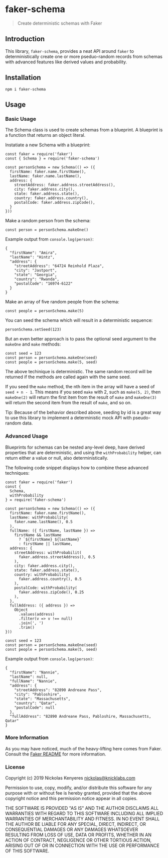 # faker-schema

> Create deterministic schemas with Faker

## Introduction

This library, `faker-schema`, provides a neat API around `faker` to deterministically create one or more pseduo-random records from schemas with advanced features like derived values and probability.

## Installation

```
npm i faker-schema
```

## Usage

### Basic Usage

The Schema class is used to create schemas from a blueprint. A blueprint is a function that returns an object literal.

Instatiate a new Schema with a blueprint:

```
const faker = require('faker')
const { Schema } = require('faker-schema')

const personSchema = new Schema(() => ({
  firstName: faker.name.firstName(),
  lastName: faker.name.lastName(),
  address: {
    streetAddress: faker.address.streetAddress(),
    city: faker.address.city(),
    state: faker.address.state(),
    country: faker.address.country(),
    postalCode: faker.address.zipCode(),
  }
}))
```

Make a random person from the schema:

```
const person = personSchema.makeOne()
```

Example output from `console.log(person)`:

```
{
  "firstName": "Amira",
  "lastName": "Hintz",
  "address": {
    "streetAddress": "64724 Reinhold Plaza",
    "city": "Jastport",
    "state": "Georgia",
    "country": "Rwanda",
    "postalCode": "16974-6122"
  }
} 
```

Make an array of five random people from the schema:

```
const people = personSchema.make(5)
```

You can seed the schema which will result in a deterministic sequence:

```
personSchema.setSeed(123)
```

But an even better approach is to pass the optional seed argument to the
`makeOne` and `make` methods:

```
const seed = 123
const person = personSchema.makeOne(seed)
const people = personSchema.make(5, seed)
```

The above techinique is deterministic. The same random record will be returned if the methods are called again with the same seed.

If you seed the `make` method, the nth item in the array will have a seed of `seed + n - 1`. This means if you seed `make` with 2, such as `make(5, 2)`, then `makeOne(2)` will return the first item from the result of `make` and `makeOne(3)` will return the second item from the result of `make`, and so on.

Tip: Because of the behavior described above, seeding by id is a great way to use this library to implement a deterministic mock API with pseudo-random data.

### Advanced Usage

Blueprints for schemas can be nested any-level deep, have derived properties that are deterministic, and using the `withProbability` helper, can return either a value or null, also deterministically.

The following code snippet displays how to combine these advanced techniques:

```
const faker = require('faker')
const { 
  Schema, 
  withProbability 
} = require('faker-schema')

const personSchema = new Schema(() => ({
  firstName: faker.name.firstName(),
  lastName: withProbability(
    faker.name.lastName(), 0.5
  ),
  fullName: ({ firstName, lastName }) =>
    firstName && lastName
      ? `${firstName} ${lastName}`
      : firstName || lastName,
  address: {
    streetAddress: withProbabilit(
      faker.address.streetAddress(), 0.5
    ),
    city: faker.address.city(),
    state: faker.address.state(),
    country: withProbability(
      faker.address.country(), 0.5
    ),
    postalCode: withProbability(
      faker.address.zipCode(), 0.25
    ),
  },
  fullAddress: ({ address }) =>
    Object
      .values(address)
      .filter(v => v !== null)
      .join(', ')
      .trim()
}))

const seed = 123
const person = personSchema.makeOne(seed)
const people = personSchema.make(5, seed)
```

Example output from `console.log(person)`:

```
{
  "firstName": "Nannie",
  "lastName": null,
  "fullName": "Nannie",
  "address": {
    "streetAddress": "82890 Andreane Pass",
    "city": "Pabloshire",
    "state": "Massachusetts",
    "country": "Qatar",
    "postalCode": null 
  },
  "fullAddress": "82890 Andreane Pass, Pabloshire, Massachusetts, Qatar"
}
```

### More Information

As you may have noticed, much of the heavy-lifting here comes from Faker. Consult the [Faker README](https://github.com/marak/Faker.js/) for more information.

### License

Copyright (c) 2019 Nickolas Kenyeres 
nickolas@knicklabs.com

Permission to use, copy, modify, and/or distribute this software for any purpose with or without fee is hereby granted, provided that the above copyright notice and this permission notice appear in all copies.

THE SOFTWARE IS PROVIDED "AS IS" AND THE AUTHOR DISCLAIMS ALL WARRANTIES WITH REGARD TO THIS SOFTWARE INCLUDING ALL IMPLIED WARRANTIES OF MERCHANTABILITY AND FITNESS. IN NO EVENT SHALL THE AUTHOR BE LIABLE FOR ANY SPECIAL, DIRECT, INDIRECT, OR CONSEQUENTIAL DAMAGES OR ANY DAMAGES WHATSOEVER RESULTING FROM LOSS OF USE, DATA OR PROFITS, WHETHER IN AN ACTION OF CONTRACT, NEGLIGENCE OR OTHER TORTIOUS ACTION, ARISING OUT OF OR IN CONNECTION WITH THE USE OR PERFORMANCE OF THIS SOFTWARE.
